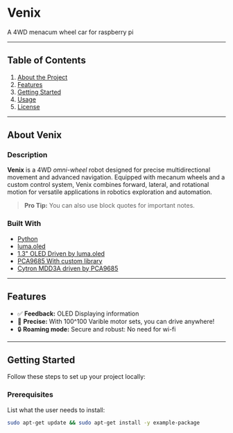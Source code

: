 # Venix

A 4WD menacum wheel car for raspberry pi

---

## Table of Contents

1. [About the Project](#about-the-project)
2. [Features](#features)
3. [Getting Started](#getting-started)
4. [Usage](#usage)
5. [License](#license)

---

## About Venix

### Description

**Venix** is a 4WD *omni-wheel* robot designed for precise multidirectional movement and advanced navigation. Equipped with mecanum wheels and a custom control system, Venix combines forward, lateral, and rotational motion for versatile applications in robotics exploration and automation.

> **Pro Tip:** You can also use block quotes for important notes.

### Built With

- [Python](https://www.python.org/)
- [luma.oled](https://pypi.org/project/luma.oled/)
- [1.3" OLED Driven by luma.oled](https://thepihut.com/products/1-3-oled-display-module-128x64)
- [PCA9685 With custom library](https://thepihut.com/products/16-channel-servo-driver-hat-for-raspberry-pi-12-bit-i2c?variant=32138518364222)
- [Cytron MDD3A driven by PCA9685](https://thepihut.com/products/3a-4v-16v-2-channel-dc-motor-driver?variant=31985056907326)

---

## Features

- ✅ **Feedback:** OLED Displaying information
- 🚀 **Precise:** With 100^100 Varible motor sets, you can drive anywhere!
- 🔒 **Roaming mode:** Secure and robust: No need for wi-fi

---

## Getting Started

Follow these steps to set up your project locally:

### Prerequisites

List what the user needs to install:
```bash
sudo apt-get update && sudo apt-get install -y example-package
